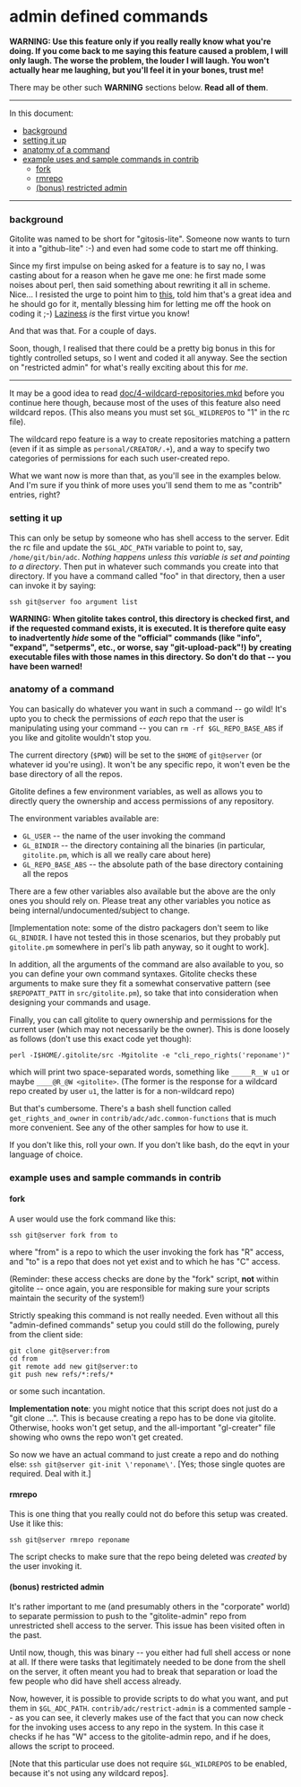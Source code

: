 # admin defined commands

**WARNING:  Use this feature only if you really really know what you're doing.
If you come back to me saying this feature caused a problem, I will only
laugh.  The worse the problem, the louder I will laugh.  You won't actually
hear me laughing, but you'll feel it in your bones, trust me!**

There may be other such **WARNING** sections below.  **Read all of them**.

----

In this document:

  * <a href="#A1">background</a>
  * <a href="#A2">setting it up</a>
  * <a href="#A3">anatomy of a command</a>
  * <a href="#A4">example uses and sample commands in contrib</a>
      * <a href="#A5">fork</a>
      * <a href="#A6">rmrepo</a>
      * <a href="#A7">(bonus) restricted admin</a>

----

<a name="A1"></a>

### background

Gitolite was named to be short for "gitosis-lite".  Someone now wants to turn
it into a "github-lite" :-) and even had some code to start me off thinking.

Since my first impulse on being asked for a feature is to say no, I was
casting about for a reason when he gave me one: he first made some noises
about perl, then said something about rewriting it all in scheme.  Nice... I
resisted the urge to point him to [this][xkcd224], told him that's a great
idea and he should go for it, mentally blessing him for letting me off the
hook on coding it ;-) [Laziness][lazy] *is* the first virtue you know!

[xkcd224]: http://xkcd.com/224/
[lazy]: http://c2.com/cgi/wiki?LazinessImpatienceHubris

And that was that.  For a couple of days.

Soon, though, I realised that there could be a pretty big bonus in this for
tightly controlled setups, so I went and coded it all anyway.  See the section
on "restricted admin" for what's really exciting about this for *me*.

----

It may be a good idea to read [doc/4-wildcard-repositories.mkd][wild] before
you continue here though, because most of the uses of this feature also need
wildcard repos.  (This also means you must set `$GL_WILDREPOS` to "1" in the
rc file).

[wild]: http://github.com/sitaramc/gitolite/blob/pu/doc/4-wildcard-repositories.mkd

The wildcard repo feature is a way to create repositories matching a pattern
(even if it as simple as `personal/CREATOR/.+`), and a way to specify two
categories of permissions for each such user-created repo.

What we want now is more than that, as you'll see in the examples below.  And
I'm sure if you think of more uses you'll send them to me as "contrib"
entries, right?

<a name="A2"></a>

### setting it up

This can only be setup by someone who has shell access to the server.  Edit
the rc file and update the `$GL_ADC_PATH` variable to point to, say,
`/home/git/bin/adc`.  *Nothing happens unless this variable is set and
pointing to a directory*.  Then put in whatever such commands you create into
that directory.  If you have a command called "foo" in that directory, then a
user can invoke it by saying:

    ssh git@server foo argument list

**WARNING: When gitolite takes control, this directory is checked first, and
if the requested command exists, it is executed.  It is therefore quite easy
to inadvertently *hide* some of the "official" commands (like "info",
"expand", "setperms", etc., or worse, say "git-upload-pack"!) by creating
executable files with those names in this directory.  So don't do that -- you
have been warned!**

<a name="A3"></a>

### anatomy of a command

You can basically do whatever you want in such a command -- go wild!  It's
upto you to check the permissions of *each* repo that the user is manipulating
using your command -- you can `rm -rf $GL_REPO_BASE_ABS` if you like and
gitolite wouldn't stop you.

The current directory (`$PWD`) will be set to the `$HOME` of `git@server` (or
whatever id you're using).  It won't be any specific repo, it won't even be
the base directory of all the repos.

Gitolite defines a few environment variables, as well as allows you to
directly query the ownership and access permissions of any repository.

The environment variables available are:

  * `GL_USER` -- the name of the user invoking the command
  * `GL_BINDIR` -- the directory containing all the binaries (in particular,
    `gitolite.pm`, which is all we really care about here)
  * `GL_REPO_BASE_ABS` -- the absolute path of the base directory containing
    all the repos

There are a few other variables also available but the above are the only ones
you should rely on.  Please treat any other variables you notice as being
internal/undocumented/subject to change.

[Implementation note: some of the distro packagers don't seem to like
`GL_BINDIR`.  I have not tested this in those scenarios, but they probably put
`gitolite.pm` somewhere in perl's lib path anyway, so it ought to work].

In addition, all the arguments of the command are also available to you, so
you can define your own command syntaxes.  Gitolite checks these arguments to
make sure they fit a somewhat conservative pattern (see `$REPOPATT_PATT` in
`src/gitolite.pm`), so take that into consideration when designing your
commands and usage.

Finally, you can call gitolite to query ownership and permissions for the
current user (which may not necessarily be the owner).  This is done loosely
as follows (don't use this exact code yet though):

    perl -I$HOME/.gitolite/src -Mgitolite -e "cli_repo_rights('reponame')"

which will print two space-separated words, something like `_____R__W u1` or
maybe `____@R_@W <gitolite>`.  (The former is the response for a wildcard repo
created by user `u1`, the latter is for a non-wildcard repo)

But that's cumbersome.  There's a bash shell function called
`get_rights_and_owner` in `contrib/adc/adc.common-functions` that is much more
convenient.  See any of the other samples for how to use it.

If you don't like this, roll your own.  If you don't like bash, do the eqvt in
your language of choice.

<a name="A4"></a>

### example uses and sample commands in contrib

<a name="A5"></a>

#### fork

A user would use the fork command like this:

    ssh git@server fork from to

where "from" is a repo to which the user invoking the fork has "R" access, and
"to" is a repo that does not yet exist and to which he has "C" access.

(Reminder: these access checks are done by the "fork" script, **not** within
gitolite -- once again, you are responsible for making sure your scripts
maintain the security of the system!)

Strictly speaking this command is not really needed.  Even without all this
"admin-defined commands" setup you could still do the following, purely from
the client side:

    git clone git@server:from
    cd from
    git remote add new git@server:to
    git push new refs/*:refs/*

or some such incantation.

**Implementation note**: you might notice that this script does not just do a
"git clone ...".  This is because creating a repo has to be done via gitolite.
Otherwise, hooks won't get setup, and the all-important "gl-creater" file
showing who owns the repo won't get created.

So now we have an actual command to just create a repo and do nothing else:
`ssh git@server git-init \'reponame\'`.  [Yes; those single quotes are
required.  Deal with it.]

<a name="A6"></a>

#### rmrepo

This is one thing that you really could not do before this setup was created.
Use it like this:

    ssh git@server rmrepo reponame

The script checks to make sure that the repo being deleted was *created* by
the user invoking it.

<a name="A7"></a>

#### (bonus) restricted admin

It's rather important to me (and presumably others in the "corporate" world)
to separate permission to push to the "gitolite-admin" repo from unrestricted
shell access to the server.  This issue has been visited often in the past.

Until now, though, this was binary -- you either had full shell access or none
at all.  If there were tasks that legitimately needed to be done from the
shell on the server, it often meant you had to break that separation or load
the few people who did have shell access already.

Now, however, it is possible to provide scripts to do what you want, and put
them in `$GL_ADC_PATH`.  `contrib/adc/restrict-admin` is a commented sample --
as you can see, it cleverly makes use of the fact that you can now check for
the invoking uses access to any repo in the system.  In this case it checks if
he has "W" access to the gitolite-admin repo, and if he does, allows the
script to proceed.

[Note that this particular use does not require `$GL_WILDREPOS` to be enabled,
because it's not using any wildcard repos].
